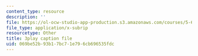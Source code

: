 ```yaml
---
content_type: resource
description: ''
file: https://ol-ocw-studio-app-production.s3.amazonaws.com/courses/5-61-physical-chemistry-fall-2017/069be52b93b17bc71e796cb696535fdc_mPSDaN4AJl8.srt
file_type: application/x-subrip
resourcetype: Other
title: 3play caption file
uid: 069be52b-93b1-7bc7-1e79-6cb696535fdc
---
```

